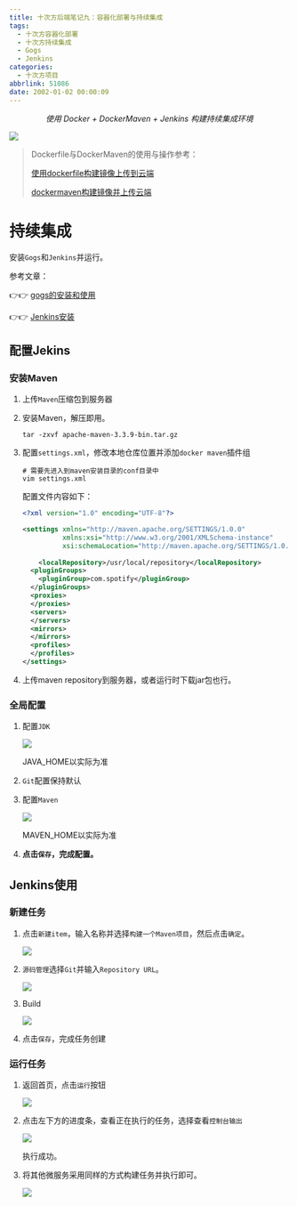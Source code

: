 ```yaml
---
title: 十次方后端笔记九：容器化部署与持续集成
tags:
  - 十次方容器化部署
  - 十次方持续集成
  - Gogs
  - Jenkins
categories:
  - 十次方项目
abbrlink: 51086
date: 2002-01-02 00:00:09
---
```


<center><i>使用 Docker + DockerMaven + Jenkins 构建持续集成环境</i></center>

![](https://imxushuai-01.coding.net/p/pic/d/pic/git/raw/master/tensquare.jpg)

<!-- more -->

> Dockerfile与DockerMaven的使用与操作参考：
>
> [使用dockerfile构建镜像上传到云端](https://www.imxushuai.com/2019/05/06/使用dockerfile构建镜像上传到云端/)
>
> [dockermaven构建镜像并上传云端](https://www.imxushuai.com/2019/05/08/dockermaven构建镜像并上传云端/)

# 持续集成

安装`Gogs`和`Jenkins`并运行。

参考文章：

👉👉	[gogs的安装和使用](https://www.imxushuai.com/2019/05/12/gogs的安装和使用/)

👉👉	[Jenkins安装](https://www.imxushuai.com/2019/05/13/Jenkins安装/)

## 配置Jekins

### 安装Maven

1. 上传`Maven`压缩包到服务器

2. 安装Maven，解压即用。

   ```shell
   tar -zxvf apache-maven-3.3.9-bin.tar.gz
   ```

3. 配置`settings.xml`，修改本地仓库位置并添加`docker maven`插件组

   ```shell
   # 需要先进入到maven安装目录的conf目录中
   vim settings.xml
   ```

   配置文件内容如下：

   ```xml
   <?xml version="1.0" encoding="UTF-8"?>
   
   <settings xmlns="http://maven.apache.org/SETTINGS/1.0.0"
             xmlns:xsi="http://www.w3.org/2001/XMLSchema-instance"
             xsi:schemaLocation="http://maven.apache.org/SETTINGS/1.0.0 http://maven.apache.org/xsd/settings-1.0.0.xsd">
     
       <localRepository>/usr/local/repository</localRepository>
     <pluginGroups>
       <pluginGroup>com.spotify</pluginGroup>
     </pluginGroups>
     <proxies>
     </proxies>
     <servers>
     </servers>
     <mirrors>
     </mirrors>
     <profiles>
     </profiles>
   </settings>
   ```

4. 上传maven repository到服务器，或者运行时下载jar包也行。

### 全局配置

1. 配置`JDK`

   ![](https://imxushuai-01.coding.net/p/pic/d/pic/git/raw/master/20190629235127.png)

   JAVA_HOME以实际为准

2. `Git`配置保持默认

3. 配置`Maven`

   ![](https://imxushuai-01.coding.net/p/pic/d/pic/git/raw/master/20190629235331.png)

   MAVEN_HOME以实际为准

4. **点击`保存`，完成配置。**

## Jenkins使用

### 新建任务

1. 点击`新建item`，输入名称并选择`构建一个Maven项目`，然后点击`确定`。

   ![](https://imxushuai-01.coding.net/p/pic/d/pic/git/raw/master/20190629235834.png)

2. `源码管理`选择`Git`并输入`Repository URL`。

   ![](https://imxushuai-01.coding.net/p/pic/d/pic/git/raw/master/20190630001008.png)

3. Build

   ![](https://imxushuai-01.coding.net/p/pic/d/pic/git/raw/master/20190630001128.png)

4. 点击`保存`，完成任务创建

### 运行任务

1. 返回首页，点击`运行`按钮

   ![](https://imxushuai-01.coding.net/p/pic/d/pic/git/raw/master/20190630002201.png)

2. 点击左下方的进度条，查看正在执行的任务，选择查看`控制台输出`

   ![](https://imxushuai-01.coding.net/p/pic/d/pic/git/raw/master/20190630002355.png)

   执行成功。
   
3. 将其他微服务采用同样的方式构建任务并执行即可。

   ![](https://imxushuai-01.coding.net/p/pic/d/pic/git/raw/master/20190630173421.png)

